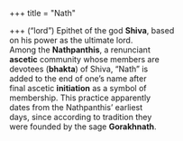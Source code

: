 +++
title = "Nath"

+++
(“lord”) Epithet of the god **Shiva**, based  
on his power as the ultimate lord.  
Among the **Nathpanthis**, a renunciant  
**ascetic** community whose members are  
devotees (**bhakta**) of Shiva, “Nath” is  
added to the end of one’s name after  
final ascetic **initiation** as a symbol of  
membership. This practice apparently  
dates from the Nathpanthis’ earliest  
days, since according to tradition they  
were founded by the sage **Gorakhnath**.